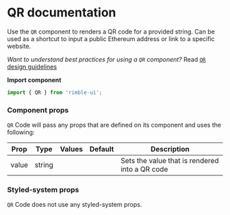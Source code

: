 # QR documentation

Use the `QR` component to renders a QR code for a provided string. Can be used as a shortcut to input a public Ethereum address or link to a specific website.

_Want to understand best practices for using a `QR` component?_ Read [`QR` design guidelines](https://consensys.github.io/rimble-ui/?path=/story/components-qr-code--design-guidelines)

**Import component**

```jsx
import { QR } from 'rimble-ui';
```

<!-- STORY -->

### Component props

`QR` Code will pass any props that are defined on its component and uses the following:

| Prop  | Type   | Values | Default | Description                                    |
| ----- | ------ | ------ | ------- | ---------------------------------------------- |
| value | string |        |         | Sets the value that is rendered into a QR code |

### Styled-system props

`QR` Code does not use any styled-system props.
